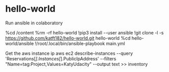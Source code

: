 # hello-world

Run ansible in colaboratory

%cd /content
%rm -rf hello-world
!pip3 install --user ansible
!git clone -l -s https://github.com/katft182/hello-world.git hello-world
%cd hello-world/ansible
!/root/.local/bin/ansible-playbook main.yml

Get the aws instance ip
aws ec2 describe-instances --query 'Reservations[*].Instances[*].PublicIpAddress' --filters "Name=tag:Project,Values=KatyUdacity" --output text >> inventory 